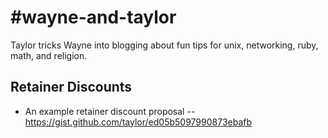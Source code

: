 #wayne-and-taylor
==============

Taylor tricks Wayne into blogging about fun tips for unix, networking, ruby, math, and religion. 

## Retainer Discounts

 * An example retainer discount proposal -- https://gist.github.com/taylor/ed05b5097990873ebafb
